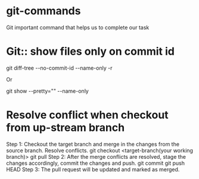 # git-commands
Git important command that helps us to complete our task


# Git:: show files only on commit id

git diff-tree --no-commit-id --name-only -r <commit-hash>

Or

git show --pretty="" --name-only <commit-hash>
  
# Resolve conflict when checkout from up-stream branch
Step 1: Checkout the target branch and merge in the changes from the source branch. Resolve conflicts.
  git checkout <target-branch(your working branch)>
  git pull <upstream-branch-url> <upstram-branch-name>
Step 2: After the merge conflicts are resolved, stage the changes accordingly, commit the changes and push.
  git commit
  git push <upstream-branch-url> HEAD
Step 3: The pull request will be updated and marked as merged.

